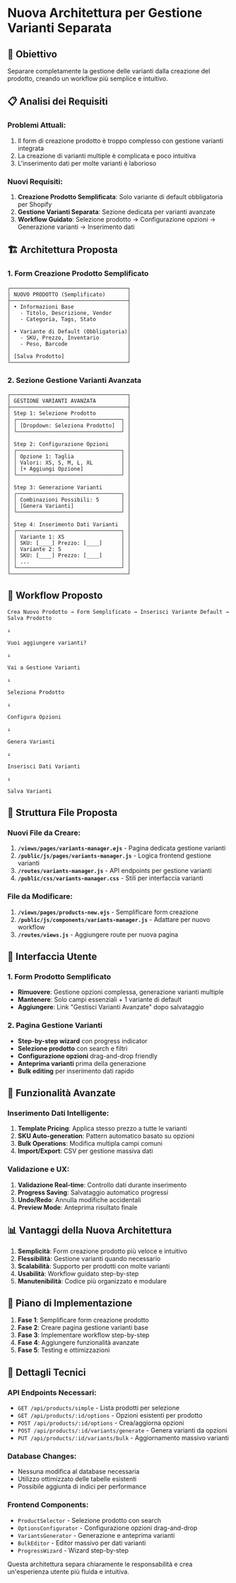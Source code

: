 # Nuova Architettura per Gestione Varianti Separata

## 🎯 Obiettivo
Separare completamente la gestione delle varianti dalla creazione del prodotto, creando un workflow più semplice e intuitivo.

## 📋 Analisi dei Requisiti

### Problemi Attuali:
1. Il form di creazione prodotto è troppo complesso con gestione varianti integrata
2. La creazione di varianti multiple è complicata e poco intuitiva
3. L'inserimento dati per molte varianti è laborioso

### Nuovi Requisiti:
1. **Creazione Prodotto Semplificata**: Solo variante di default obbligatoria per Shopify
2. **Gestione Varianti Separata**: Sezione dedicata per varianti avanzate
3. **Workflow Guidato**: Selezione prodotto → Configurazione opzioni → Generazione varianti → Inserimento dati

## 🏗️ Architettura Proposta

### 1. Form Creazione Prodotto Semplificato
```
┌─────────────────────────────────────┐
│ NUOVO PRODOTTO (Semplificato)       │
├─────────────────────────────────────┤
│ • Informazioni Base                 │
│   - Titolo, Descrizione, Vendor     │
│   - Categoria, Tags, Stato          │
│                                     │
│ • Variante di Default (Obbligatoria)│
│   - SKU, Prezzo, Inventario         │
│   - Peso, Barcode                   │
│                                     │
│ [Salva Prodotto]                    │
└─────────────────────────────────────┘
```

### 2. Sezione Gestione Varianti Avanzata
```
┌─────────────────────────────────────┐
│ GESTIONE VARIANTI AVANZATA          │
├─────────────────────────────────────┤
│ Step 1: Selezione Prodotto          │
│ ┌─────────────────────────────────┐ │
│ │ [Dropdown: Seleziona Prodotto]  │ │
│ └─────────────────────────────────┘ │
│                                     │
│ Step 2: Configurazione Opzioni      │
│ ┌─────────────────────────────────┐ │
│ │ Opzione 1: Taglia               │ │
│ │ Valori: XS, S, M, L, XL         │ │
│ │ [+ Aggiungi Opzione]            │ │
│ └─────────────────────────────────┘ │
│                                     │
│ Step 3: Generazione Varianti        │
│ ┌─────────────────────────────────┐ │
│ │ Combinazioni Possibili: 5       │ │
│ │ [Genera Varianti]               │ │
│ └─────────────────────────────────┘ │
│                                     │
│ Step 4: Inserimento Dati Varianti   │
│ ┌─────────────────────────────────┐ │
│ │ Variante 1: XS                  │ │
│ │ SKU: [____] Prezzo: [____]      │ │
│ │ Variante 2: S                   │ │
│ │ SKU: [____] Prezzo: [____]      │ │
│ │ ...                             │ │
│ └─────────────────────────────────┘ │
└─────────────────────────────────────┘
```

## 🔄 Workflow Proposto

```
Crea Nuovo Prodotto → Form Semplificato → Inserisci Variante Default → Salva Prodotto
                                                                            ↓
                                                                    Vuoi aggiungere varianti?
                                                                            ↓
                                                                    Vai a Gestione Varianti
                                                                            ↓
                                                                    Seleziona Prodotto
                                                                            ↓
                                                                    Configura Opzioni
                                                                            ↓
                                                                    Genera Varianti
                                                                            ↓
                                                                    Inserisci Dati Varianti
                                                                            ↓
                                                                    Salva Varianti
```

## 📁 Struttura File Proposta

### Nuovi File da Creare:
1. **`/views/pages/variants-manager.ejs`** - Pagina dedicata gestione varianti
2. **`/public/js/pages/variants-manager.js`** - Logica frontend gestione varianti
3. **`/routes/variants-manager.js`** - API endpoints per gestione varianti
4. **`/public/css/variants-manager.css`** - Stili per interfaccia varianti

### File da Modificare:
1. **`/views/pages/products-new.ejs`** - Semplificare form creazione
2. **`/public/js/components/variants-manager.js`** - Adattare per nuovo workflow
3. **`/routes/views.js`** - Aggiungere route per nuova pagina

## 🎨 Interfaccia Utente

### 1. Form Prodotto Semplificato
- **Rimuovere**: Gestione opzioni complessa, generazione varianti multiple
- **Mantenere**: Solo campi essenziali + 1 variante di default
- **Aggiungere**: Link "Gestisci Varianti Avanzate" dopo salvataggio

### 2. Pagina Gestione Varianti
- **Step-by-step wizard** con progress indicator
- **Selezione prodotto** con search e filtri
- **Configurazione opzioni** drag-and-drop friendly
- **Anteprima varianti** prima della generazione
- **Bulk editing** per inserimento dati rapido

## 🔧 Funzionalità Avanzate

### Inserimento Dati Intelligente:
1. **Template Pricing**: Applica stesso prezzo a tutte le varianti
2. **SKU Auto-generation**: Pattern automatico basato su opzioni
3. **Bulk Operations**: Modifica multipla campi comuni
4. **Import/Export**: CSV per gestione massiva dati

### Validazione e UX:
1. **Validazione Real-time**: Controllo dati durante inserimento
2. **Progress Saving**: Salvataggio automatico progressi
3. **Undo/Redo**: Annulla modifiche accidentali
4. **Preview Mode**: Anteprima risultato finale

## 📊 Vantaggi della Nuova Architettura

1. **Semplicità**: Form creazione prodotto più veloce e intuitivo
2. **Flessibilità**: Gestione varianti quando necessario
3. **Scalabilità**: Supporto per prodotti con molte varianti
4. **Usabilità**: Workflow guidato step-by-step
5. **Manutenibilità**: Codice più organizzato e modulare

## 🚀 Piano di Implementazione

1. **Fase 1**: Semplificare form creazione prodotto
2. **Fase 2**: Creare pagina gestione varianti base
3. **Fase 3**: Implementare workflow step-by-step
4. **Fase 4**: Aggiungere funzionalità avanzate
5. **Fase 5**: Testing e ottimizzazioni

## 🔄 Dettagli Tecnici

### API Endpoints Necessari:
- `GET /api/products/simple` - Lista prodotti per selezione
- `GET /api/products/:id/options` - Opzioni esistenti per prodotto
- `POST /api/products/:id/options` - Crea/aggiorna opzioni
- `POST /api/products/:id/variants/generate` - Genera varianti da opzioni
- `PUT /api/products/:id/variants/bulk` - Aggiornamento massivo varianti

### Database Changes:
- Nessuna modifica al database necessaria
- Utilizzo ottimizzato delle tabelle esistenti
- Possibile aggiunta di indici per performance

### Frontend Components:
- `ProductSelector` - Selezione prodotto con search
- `OptionsConfigurator` - Configurazione opzioni drag-and-drop
- `VariantsGenerator` - Generazione e anteprima varianti
- `BulkEditor` - Editor massivo per dati varianti
- `ProgressWizard` - Wizard step-by-step

Questa architettura separa chiaramente le responsabilità e crea un'esperienza utente più fluida e intuitiva.